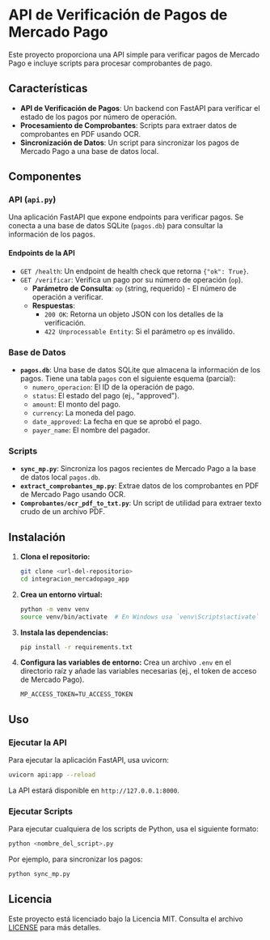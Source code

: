 # API de Verificación de Pagos de Mercado Pago

Este proyecto proporciona una API simple para verificar pagos de Mercado Pago e incluye scripts para procesar comprobantes de pago.

## Características

-   **API de Verificación de Pagos**: Un backend con FastAPI para verificar el estado de los pagos por número de operación.
-   **Procesamiento de Comprobantes**: Scripts para extraer datos de comprobantes en PDF usando OCR.
-   **Sincronización de Datos**: Un script para sincronizar los pagos de Mercado Pago a una base de datos local.

## Componentes

### API (`api.py`)

Una aplicación FastAPI que expone endpoints para verificar pagos. Se conecta a una base de datos SQLite (`pagos.db`) para consultar la información de los pagos.

#### Endpoints de la API

-   `GET /health`: Un endpoint de health check que retorna `{"ok": True}`.
-   `GET /verificar`: Verifica un pago por su número de operación (`op`).
    -   **Parámetro de Consulta**: `op` (string, requerido) - El número de operación a verificar.
    -   **Respuestas**:
        -   `200 OK`: Retorna un objeto JSON con los detalles de la verificación.
        -   `422 Unprocessable Entity`: Si el parámetro `op` es inválido.

### Base de Datos

-   **`pagos.db`**: Una base de datos SQLite que almacena la información de los pagos. Tiene una tabla `pagos` con el siguiente esquema (parcial):
    -   `numero_operacion`: El ID de la operación de pago.
    -   `status`: El estado del pago (ej., "approved").
    -   `amount`: El monto del pago.
    -   `currency`: La moneda del pago.
    -   `date_approved`: La fecha en que se aprobó el pago.
    -   `payer_name`: El nombre del pagador.

### Scripts

-   **`sync_mp.py`**: Sincroniza los pagos recientes de Mercado Pago a la base de datos local `pagos.db`.
-   **`extract_comprobantes_mp.py`**: Extrae datos de los comprobantes en PDF de Mercado Pago usando OCR.
-   **`Comprobantes/ocr_pdf_to_txt.py`**: Un script de utilidad para extraer texto crudo de un archivo PDF.

## Instalación

1.  **Clona el repositorio:**
    ```bash
    git clone <url-del-repositorio>
    cd integracion_mercadopago_app
    ```

2.  **Crea un entorno virtual:**
    ```bash
    python -m venv venv
    source venv/bin/activate  # En Windows usa `venv\Scripts\activate`
    ```

3.  **Instala las dependencias:**
    ```bash
    pip install -r requirements.txt
    ```

4.  **Configura las variables de entorno:**
    Crea un archivo `.env` en el directorio raíz y añade las variables necesarias (ej., el token de acceso de Mercado Pago).
    ```
    MP_ACCESS_TOKEN=TU_ACCESS_TOKEN
    ```

## Uso

### Ejecutar la API

Para ejecutar la aplicación FastAPI, usa uvicorn:

```bash
uvicorn api:app --reload
```

La API estará disponible en `http://127.0.0.1:8000`.

### Ejecutar Scripts

Para ejecutar cualquiera de los scripts de Python, usa el siguiente formato:

```bash
python <nombre_del_script>.py
```

Por ejemplo, para sincronizar los pagos:
```bash
python sync_mp.py
```

## Licencia

Este proyecto está licenciado bajo la Licencia MIT. Consulta el archivo [LICENSE](LICENSE) para más detalles.